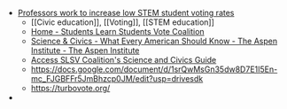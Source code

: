 - [Professors work to increase low STEM student voting rates](https://www.insidehighered.com/news/government/politics-elections/2024/08/28/professors-work-increase-low-stem-student-voting)
	- [[Civic education]], [[Voting]], [[STEM education]]
	- [Home - Students Learn Students Vote Coalition](https://slsvcoalition.org/)
	- [Science & Civics - What Every American Should Know - The Aspen Institute - The Aspen Institute](https://www.aspeninstitute.org/programs/citizenship-and-american-identity-program/science-civics-every-american-know/)
	- [Access SLSV Coalition's Science and Civics Guide](https://secure.everyaction.com/O5p6G_bLBUW5QhbXY3fawQ2)
	- https://docs.google.com/document/d/1srQwMsGn35dw8D7E1I5En-mc_FJGBFFr5JmBhzcp0JM/edit?usp=drivesdk
	- https://turbovote.org/
-